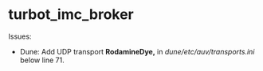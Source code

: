 # turbot_imc_broker

Issues:
 - Dune: Add UDP transport __RodamineDye,__ in _dune/etc/auv/transports.ini_ below line 71.
